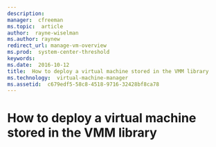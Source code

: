 ```yaml
---
description:  
manager:  cfreeman
ms.topic:  article
author:  rayne-wiselman
ms.author: raynew
redirect_url: manage-vm-overview
ms.prod:  system-center-threshold
keywords:  
ms.date:  2016-10-12
title:  How to deploy a virtual machine stored in the VMM library
ms.technology:  virtual-machine-manager
ms.assetid:  c679edf5-58c8-4518-9716-32428bf8ca78
---
```


# How to deploy a virtual machine stored in the VMM library
